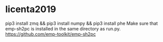 # licenta2019

pip3 install zmq && pip3 install numpy && pip3 install phe
Make sure that emp-sh2pc is installed in the same directory as run.py.
https://github.com/emp-toolkit/emp-sh2pc
